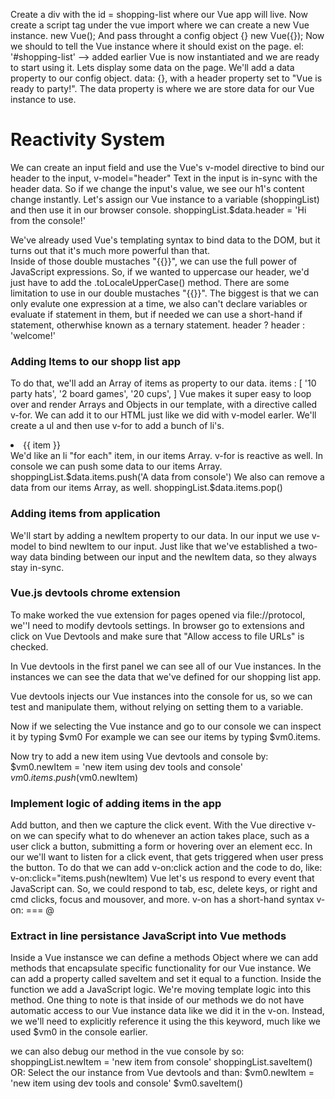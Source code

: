 Create a div with the id = shopping-list where our Vue app will live. 
Now create a script tag under the vue import where we can create a new Vue instance.
new Vue();
And pass throught a config object {}
new Vue({});
Now we should to tell the Vue instance where it should exist on the page.
el: '#shopping-list' -->  added earlier 
Vue is now instantiated and we are ready to start using it.
Lets display some data on the page. We'll add a data property to our config object.
data: {}, with a header property set to "Vue is ready to party!".
The data property is where we are store data for our Vue instance to use.

# Reactivity System 
We can create an input field and use the Vue's v-model directive to bind our header to the input,
v-model="header"
Text in the input is in-sync with the header data. So if we change the input's value, we see our h1's content change instantly.
Let's assign our Vue instance to a variable (shoppingList) and then use it in our browser console. 
shoppingList.$data.header = 'Hi from the console!'

We've already used Vue's templating syntax to bind data to the DOM, but it turns out that it's much more powerful than that.  
Inside of those double mustaches "{{}}", we can use the full power of JavaScript expressions.
So, if we wanted to uppercase our header, we'd just have to add the .toLocaleUpperCase() method.
There are some limitation to use in our double mustaches "{{}}".
The biggest is that we can only evalute one expression at a time,
we also can't declare variables or evaluate if statement in them,
but if needed we can use a short-hand if statement, otherwhise known as a ternary statement.
header ? header : 'welcome!'

### Adding Items to our shopp list app
To do that, we'll add an Array of items as property to our data.
items : [
  '10 party hats',
  '2 board games',
  '20 cups',
]
Vue makes it super easy to loop over and render Arrays and Objects in our template,
with a directive called v-for. We can add it to our HTML just like we did with v-model earler.
We'll create a ul and then use v-for to add a bunch of li's.
<li v-for="item in items">
  {{ item }}
</li>
We'd like an li "for each" item, in our items Array.
v-for is reactive as well.
In console we can push some data to our items Array.
shoppingList.$data.items.push('A data from console')
We also can remove a data from our items Array, as well.
shoppingList.$data.items.pop()

### Adding items from application 
We'll start by adding a newItem property to our data.
In our input we use v-model to bind newItem to our input.
Just like that we've established a two-way data binding between our input and the newItem data, so they always stay in-sync.

### Vue.js devtools chrome extension
To make worked the vue extension for pages opened via file://protocol, we''l need to modify devtools settings.
In browser go to extensions and click on Vue Devtools and make sure that "Allow access to file URLs" is checked.

In Vue devtools in the first panel we can see all of our Vue instances.
In the <Root> instances we can see the data that we've defined for our shopping list app.

Vue devtools injects our Vue instances into the console for us, so we can test and manipulate them,
without relying on setting them to a variable.

Now if we selecting the Vue instance and go to our console we can inspect it by typing $vm0
For example we can see our items by typing $vm0.items.

Now try to add a new item using Vue devtools and console by:
$vm0.newItem = 'new item using dev tools and console'
$vm0.items.push($vm0.newItem)

### Implement logic of adding items in the app 
Add button, and then we capture the click event. 
With the Vue directive v-on we can specify what to do whenever an action takes place, such as a user click a button,
submitting a form or hovering over an element ecc.
In our we'll want to listen for a click event, that gets triggered when user press the button.
To do that we can add v-on:click action and the code to do, like:
v-on:click="items.push(newItem)
Vue let's us respond to every event that JavaScript can.
So, we could respond to tab, esc, delete keys, or right and cmd clicks, focus and mousover, and more.
v-on has a short-hand syntax 
v-on: === @

### Extract in line persistance JavaScript into Vue methods
Inside a Vue instansce we can define a methods Object 
where we can add methods that encapsulate specific functionality for our Vue instance.
We can add a property called saveItem and set it equal to a function.
Inside the function we add a JavaScript logic.
We're moving template logic into this method.
One thing to note is that inside of our methods we do not have automatic access to our Vue instance data like we did it in the v-on.
Instead, we we'll need to explicitly reference it using the this keyword,
much like we used $vm0 in the console earlier.  

we can also debug our method in the vue console by so:
shoppingList.newItem = 'new item from console'
shoppingList.saveItem()
OR:
Select the our instance from Vue devtools and than:
$vm0.newItem = 'new item using dev tools and console'
$vm0.saveItem()


